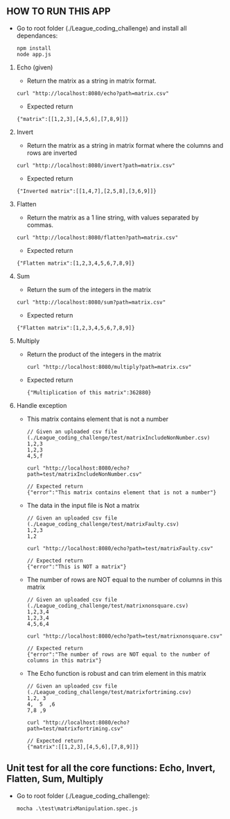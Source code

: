 ## HOW TO RUN THIS APP
- Go to root folder (./League_coding_challenge) and install all dependances:
    ```
    npm install
    node app.js
    ```

1. Echo (given)
    - Return the matrix as a string in matrix format.
    ```
    curl "http://localhost:8080/echo?path=matrix.csv"
    ``` 
    - Expected return
    ```
    {"matrix":[[1,2,3],[4,5,6],[7,8,9]]}
    ``` 
2. Invert
    - Return the matrix as a string in matrix format where the columns and rows are inverted
    ```
    curl "http://localhost:8080/invert?path=matrix.csv"
    ``` 
    - Expected return
    ```
    {"Inverted matrix":[[1,4,7],[2,5,8],[3,6,9]]}
    ``` 

3. Flatten
    - Return the matrix as a 1 line string, with values separated by commas.
    ```
    curl "http://localhost:8080/flatten?path=matrix.csv"
    ``` 
    - Expected return
    ```
    {"Flatten matrix":[1,2,3,4,5,6,7,8,9]}
    ``` 
4. Sum
    - Return the sum of the integers in the matrix
    ```
    curl "http://localhost:8080/sum?path=matrix.csv"
    ``` 
    - Expected return
    ```
    {"Flatten matrix":[1,2,3,4,5,6,7,8,9]}
    ``` 

5. Multiply
    - Return the product of the integers in the matrix
        ```
        curl "http://localhost:8080/multiply?path=matrix.csv"
        ``` 
    - Expected return
        ```
        {"Multiplication of this matrix":362880}
        ``` 
6. Handle exception
    - This matrix contains element that is not a number
        ```
        // Given an uploaded csv file (./League_coding_challenge/test/matrixIncludeNonNumber.csv)
        1,2,3
        1,2,3
        4,5,f
        ``` 
        ```
        curl "http://localhost:8080/echo?path=test/matrixIncludeNonNumber.csv"
        ``` 
        ```
        // Expected return
        {"error":"This matrix contains element that is not a number"}
        ``` 

    - The data in the input file is Not a matrix
        ```
        // Given an uploaded csv file (./League_coding_challenge/test/matrixFaulty.csv)
        1,2,3
        1,2
        ``` 
        ```
        curl "http://localhost:8080/echo?path=test/matrixFaulty.csv"
        ``` 
        ```
        // Expected return
        {"error":"This is NOT a matrix"}
        ```
    - The number of rows are NOT equal to the number of columns in this matrix
        ```
        // Given an uploaded csv file (./League_coding_challenge/test/matrixnonsquare.csv)
        1,2,3,4
        1,2,3,4
        4,5,6,4
        ``` 
        ```
        curl "http://localhost:8080/echo?path=test/matrixnonsquare.csv"
        ``` 
        ```
        // Expected return
        {"error":"The number of rows are NOT equal to the number of columns in this matrix"}
        ```
    - The Echo function is robust and can trim element in this matrix
        ```
        // Given an uploaded csv file (./League_coding_challenge/test/matrixfortriming.csv)
        1,2, 3  
        4,  5  ,6
        7,8 ,9
        ``` 
        ```
        curl "http://localhost:8080/echo?path=test/matrixfortriming.csv"
        ``` 
        ```
        // Expected return
        {"matrix":[[1,2,3],[4,5,6],[7,8,9]]}
        ```


## Unit test for all the core functions: Echo, Invert, Flatten, Sum, Multiply
- Go to root folder (./League_coding_challenge):
    ```
    mocha .\test\matrixManipulation.spec.js
    ```

